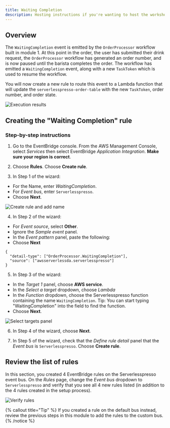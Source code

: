 ```yaml
---
title: Waiting Completion
description: Hosting instructions if you're wanting to host the workshop code on your own AWS account
---
```


## Overview

The `WaitingCompletion` event is emitted by the `OrderProcessor` workflow built in module 1. At this point in the order, the user has submitted their drink request, the `OrderProcessor` workflow has generated an order number, and is now paused until the barista completes the order. The workflow has emitted a `WaitingCompletion` event, along with a new `TaskToken` which is used to resume the workflow.

You will now create a new rule to route this event to a Lambda function that will update the `serverlesspresso-order-table` with the new `TaskToken`, order number, and order state.

![Execution results](/routing-events-waiting-completion-1.png)

## Creating the "Waiting Completion" rule

### Step-by-step instructions ##

1. Go to the EventBridge console. From the AWS Management Console, select *Services* then select EventBridge  *Application Integration*. **Make sure your region is correct**.

2. Choose **Rules**. Choose **Create rule**.

3. In Step 1 of the wizard:
- For the Name, enter *WaitingCompletion*.
- For *Event bus*, enter `Serverlesspresso`.
- Choose **Next**.

![Create rule and add name](/routing-events-waiting-completion-2.png)

4. In Step 2 of the wizard:
- For *Event source*, select **Other**.
- Ignore the *Sample event* panel.
- In the *Event pattern* panel, paste the following:
- Choose **Next**

```
{
  "detail-type": ["OrderProcessor.WaitingCompletion"],
  "source": ["awsserverlessda.serverlesspresso"]
}
```

5. In Step 3 of the wizard:
- In the *Target 1* panel, choose **AWS service**.
- In the *Select a target* dropdown, choose *Lambda*
- In the *Function* dropdown, choose the Serverlesspresso function containing the name `WaitingCompletion`. Tip: You can start typing "WaitingCompletion" into the field to find the function.
- Choose **Next**.

![Select targets panel](/routing-events-waiting-completion-3.png)

6. In Step 4 of the wizard, choose **Next**.

7. In Step 5 of the wizard, check that the *Define rule detail* panel that the *Event bus* is `Serverlesspresso`. Choose **Create rule**.

## Review the list of rules

In this section, you created 4 EventBridge rules on the Serverlesspresso event bus. On the *Rules* page, change the *Event bus* dropdown to `Serverlesspresso` and verify that you see all 4 new rules listed (in addition to the 4 rules created in the setup process).

![Verify rules](/routing-events-waiting-completion-4.png)

{% callout title="Tip" %}
If you created a rule on the default bus instead, review the previous steps in this module to add the rules to the custom bus.
{% /notice %}